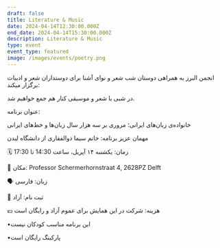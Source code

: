 ```yaml
---
draft: false
title: Literature & Music
date: 2024-04-14T12:30:00.000Z
end_date: 2024-04-14T15:30:00.000Z
description: Literature & Music
type: event
event_type: featured
image: /images/events/poetry.png
---
```


انجمن البرز به همراهی دوستان شب شعر و نوای آشنا برای دوستداران شعر و ادبیات برگزار میکند: 

در شبی با شعر و موسیقی کنار هم جمع خواهیم شد.  

عنوان برنامه: 

خانواده‌ی زبان‌های ایرانی؛ مروری بر سه هزار سال زبان‌ها ‌و خط‌های ایرانی

مهمان عزیز برنامه: خانم سیما ذوالفقاری از دانشگاه لیدن

🗓 زمان: یکشنبه ۱۴ آپریل، ساعت 14:30 تا 17:30

📍 مکان: Professor Schermerhornstraat 4, 2628PZ Delft

🗣 زبان: فارسی

📝 ثبت‌ نام: آزاد

💶 هزینه: شرکت در این همایش برای عموم آزاد و رایگان است

 •این برنامه مناسب کودکان نیست

•پارکینگ رایگان است
